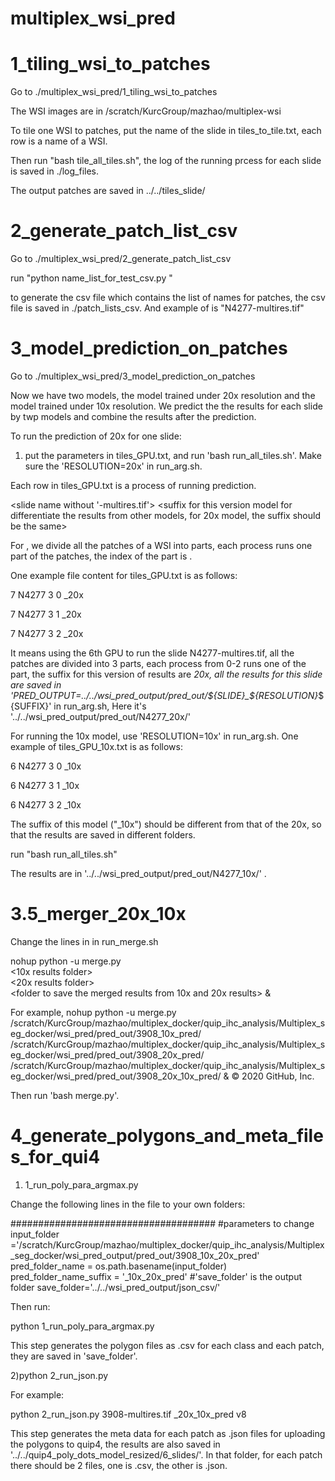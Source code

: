 # multiplex_wsi_pred
# 1_tiling_wsi_to_patches  

Go to ./multiplex_wsi_pred/1_tiling_wsi_to_patches

The WSI images are in /scratch/KurcGroup/mazhao/multiplex-wsi

To tile one WSI to patches, put the name of the slide in tiles_to_tile.txt, each row is a name of a WSI.

Then run "bash tile_all_tiles.sh", the log of the running prcess for each slide is saved in ./log_files.

The output patches are saved in ../../tiles_slide/

# 2_generate_patch_list_csv   

Go to ./multiplex_wsi_pred/2_generate_patch_list_csv

run "python name_list_for_test_csv.py <slide name>"
  
to generate the csv file which contains the list of names for patches, the csv file is saved in ./patch_lists_csv. And example of <slide name> is "N4277-multires.tif"

# 3_model_prediction_on_patches

Go to ./multiplex_wsi_pred/3_model_prediction_on_patches

Now we have two models, the model trained under 20x resolution and the model trained under 10x resolution. We predict the the results for each slide by twp models and combine the results after the prediction.

To run the prediction of 20x for one slide:

1) put the parameters in tiles_GPU.txt, and run 'bash run_all_tiles.sh'. Make sure the 'RESOLUTION=20x' in run_arg.sh.

Each row in tiles_GPU.txt is a process of running prediction.

<GPU to be used for this process> <slide name without '-multires.tif'> <maxmum number of processes run in parallel for this slide> <index of this process in the parallel> <suffix for this version model for differentiate the results from other models, for 20x model, the suffix should be the same>
  
For <maxmum number of processes run in parallel for this slide> <index of this process in the parallel>, we divide all the patches of a WSI into <maxmum number of processes run in parallel for this slide> parts, each process runs one part of the patches, the index of the part is <index of this process in the parallel>.

One example file content for tiles_GPU.txt is as follows:

7 N4277 3 0 _20x

7 N4277 3 1 _20x

7 N4277 3 2 _20x

It means using the 6th GPU to run the slide N4277-multires.tif, all the patches are divided into 3 parts, each process from 0-2 runs one of the part, the suffix for this version of results are _20x, all the results for this slide are saved in 'PRED_OUTPUT=../../wsi_pred_output/pred_out/${SLIDE}_${RESOLUTION}_${SUFFIX}' in run_arg.sh, Here it's '../../wsi_pred_output/pred_out/N4277_20x/' 

For running the 10x model, use 'RESOLUTION=10x' in run_arg.sh. One example of tiles_GPU_10x.txt is as follows:

6 N4277 3 0 _10x

6 N4277 3 1 _10x

6 N4277 3 2 _10x

The suffix of this model ("_10x") should be different from that of the 20x, so that the results are saved in different folders.

run "bash run_all_tiles.sh"

The results are in '../../wsi_pred_output/pred_out/N4277_10x/' .


# 3.5_merger_20x_10x

Change the lines in in run_merge.sh 

nohup python -u merge.py \
<10x results folder> \
<20x results folder> \
<folder to save the merged results from 10x and 20x results> &

For example,
nohup python -u merge.py \
/scratch/KurcGroup/mazhao/multiplex_docker/quip_ihc_analysis/Multiplex_seg_docker/wsi_pred/pred_out/3908_10x_pred/ \
/scratch/KurcGroup/mazhao/multiplex_docker/quip_ihc_analysis/Multiplex_seg_docker/wsi_pred/pred_out/3908_20x_pred/ \
/scratch/KurcGroup/mazhao/multiplex_docker/quip_ihc_analysis/Multiplex_seg_docker/wsi_pred/pred_out/3908_20x_10x_pred/ &
© 2020 GitHub, Inc.

Then run 'bash merge.py'.

# 4_generate_polygons_and_meta_files_for_qui4

1) 1_run_poly_para_argmax.py

Change the following lines in the file to your own folders:

#####################################
#parameters to change
input_folder ='/scratch/KurcGroup/mazhao/multiplex_docker/quip_ihc_analysis/Multiplex_seg_docker/wsi_pred_output/pred_out/3908_10x_20x_pred'
pred_folder_name = os.path.basename(input_folder)
pred_folder_name_suffix = '_10x_20x_pred'
#'save_folder' is the output folder
save_folder='../../wsi_pred_output/json_csv/'

Then run:

python 1_run_poly_para_argmax.py 

This step generates the polygon files as .csv for each class and each patch, they are saved in 'save_folder'.

2)python 2_run_json.py <slide name> <suffix indicating the version of the model> <prefix indicating this version of polygon on quip4>

For example:

python 2_run_json.py 3908-multires.tif _20x_10x_pred v8

This step generates the meta data for each patch as .json files for uploading the polygons to quip4, the results are also saved in '../../quip4_poly_dots_model_resized/6_slides/'. In that folder, for each patch there should be 2 files, one is .csv, the other is .json.
